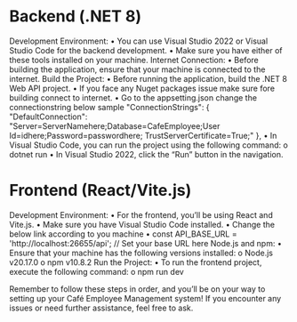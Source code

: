 # Backend (.NET 8)

Development Environment:
      •	You can use Visual Studio 2022 or Visual Studio Code for the backend development.
      •	Make sure you have either of these tools installed on your machine.
Internet Connection:
      •	Before building the application, ensure that your machine is connected to the internet.
Build the Project:
      •	Before running the application, build the .NET 8 Web API project.
      •	If you face any Nuget packages issue make sure fore building connect to internet.
      •	Go to the appsetting.json change the connectionstring below sample
    "ConnectionStrings": {
      "DefaultConnection": "Server=ServerNamehere;Database=CafeEmployee;User Id=idhere;Password=passwordhere; TrustServerCertificate=True;"
    }, 
      •	In Visual Studio Code, you can run the project using the following command:
        o	dotnet run
      •	In Visual Studio 2022, click the “Run” button in the navigation.

# Frontend (React/Vite.js)
Development Environment:
      •	For the frontend, you’ll be using React and Vite.js.
      •	Make sure you have Visual Studio Code installed.
      •	Change the below link according to you machine
      •	const API_BASE_URL = 'http://localhost:26655/api'; // Set your base URL here
Node.js and npm:
      •	Ensure that your machine has the following versions installed:
          o	Node.js v20.17.0
          o	npm v10.8.2
Run the Project:
      •	To run the frontend project, execute the following command:
          o	npm run dev

Remember to follow these steps in order, and you’ll be on your way to setting up your Café Employee Management system! If you encounter any issues or need further assistance, feel free to ask.
